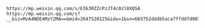     https://mp.weixin.qq.com/s/EI63RZZcPzJT4c0zl8XQSA
    https://mp.weixin.qq.com/s?__biz=MzA4NDE4MzY2MA==&mid=2647520125&idx=1&sn=603752dddb5aca7ffdd7d9077e7016b1&chksm=87d24c7eb0a5c568f2a89f9a6cf7b763340787ec4348b8cf6cd66b7509711ea318542d245c3a&scene=21#wechat_redirect

